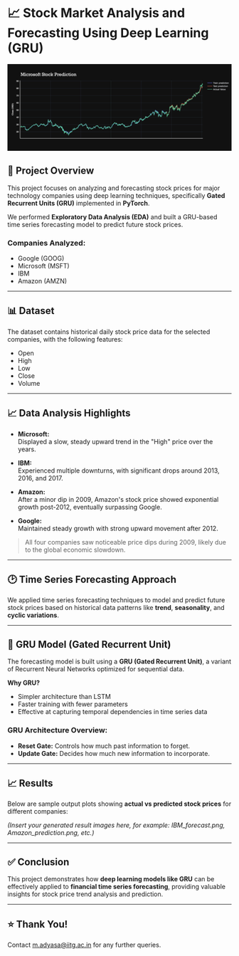 # 📈 Stock Market Analysis and Forecasting Using Deep Learning (GRU)
![Microsoft Stock Prediction](assets/microstockprediction.png)


## 📑 Project Overview

This project focuses on analyzing and forecasting stock prices for major technology companies using deep learning techniques, specifically **Gated Recurrent Units (GRU)** implemented in **PyTorch**.

We performed **Exploratory Data Analysis (EDA)** and built a GRU-based time series forecasting model to predict future stock prices.

### Companies Analyzed:

- Google (GOOG)
- Microsoft (MSFT)
- IBM
- Amazon (AMZN)

---

## 📊 Dataset

The dataset contains historical daily stock price data for the selected companies, with the following features:

- Open
- High
- Low
- Close
- Volume

---

## 📈 Data Analysis Highlights

- **Microsoft:**  
  Displayed a slow, steady upward trend in the "High" price over the years.

- **IBM:**  
  Experienced multiple downturns, with significant drops around 2013, 2016, and 2017.

- **Amazon:**  
  After a minor dip in 2009, Amazon's stock price showed exponential growth post-2012, eventually surpassing Google.

- **Google:**  
  Maintained steady growth with strong upward movement after 2012.

> All four companies saw noticeable price dips during 2009, likely due to the global economic slowdown.

---

## 🕑 Time Series Forecasting Approach

We applied time series forecasting techniques to model and predict future stock prices based on historical data patterns like **trend**, **seasonality**, and **cyclic variations**.

---

## 🧠 GRU Model (Gated Recurrent Unit)

The forecasting model is built using a **GRU (Gated Recurrent Unit)**, a variant of Recurrent Neural Networks optimized for sequential data.

**Why GRU?**

- Simpler architecture than LSTM
- Faster training with fewer parameters
- Effective at capturing temporal dependencies in time series data

### GRU Architecture Overview:

- **Reset Gate:** Controls how much past information to forget.
- **Update Gate:** Decides how much new information to incorporate.

---

## 📈 Results

Below are sample output plots showing **actual vs predicted stock prices** for different companies:

*(Insert your generated result images here, for example: IBM_forecast.png, Amazon_prediction.png, etc.)*

---


## ✅ Conclusion

This project demonstrates how **deep learning models like GRU** can be effectively applied to **financial time series forecasting**, providing valuable insights for stock price trend analysis and prediction.

---

## ⭐ Thank You!

Contact m.adyasa@iitg.ac.in for any further queries.

